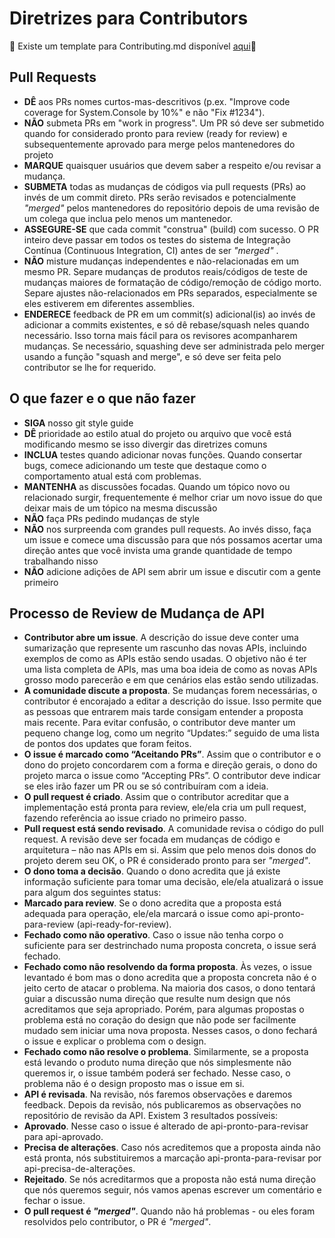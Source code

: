 # Diretrizes para Contributors
:honeybee: Existe um template para Contributing.md disponível [aqui](../CONTRIBUTING.md):honeybee:

## Pull Requests

- **DÊ** aos PRs nomes curtos-mas-descritivos (p.ex. "Improve code coverage for System.Console by 10%" e não "Fix #1234").
- **NÃO** submeta PRs em "work in progress". Um PR só deve ser submetido quando for considerado pronto para review (ready for review) e subsequentemente aprovado para merge pelos mantenedores do projeto
- **MARQUE** quaisquer usuários que devem saber a respeito e/ou revisar a mudança.
- **SUBMETA** todas as mudanças de códigos via pull requests (PRs) ao invés de um commit direto. PRs serão revisados e potencialmente _"merged"_ pelos mantenedores do repositório depois de uma revisão de um colega que inclua pelo menos um mantenedor.
- **ASSEGURE-SE** que cada commit "construa" (build) com sucesso. O PR inteiro deve passar em todos os testes do sistema de Integração Contínua (Continuous Integration, CI) antes de ser _"merged"_ .
- **NÃO** misture mudanças independentes e não-relacionadas em um mesmo PR. Separe mudanças de produtos reais/códigos de teste de mudanças maiores de formatação de código/remoção de código morto. Separe ajustes não-relacionados em PRs separados, especialmente se eles estiverem em diferentes assemblies.
- **ENDERECE** feedback de PR em um commit(s) adicional(is) ao invés de adicionar a commits existentes, e só dê rebase/squash neles quando necessário. Isso torna mais fácil para os revisores acompanharem mudanças. Se necessário, squashing deve ser administrada pelo merger usando a função "squash and merge", e só deve ser feita pelo contributor se lhe for requerido.

## O que fazer e o que não fazer

- **SIGA** nosso git style guide
- **DÊ** prioridade ao estilo atual do projeto ou arquivo que você está modificando mesmo se isso divergir das diretrizes comuns
- **INCLUA** testes quando adicionar novas funções. Quando consertar bugs, comece adicionando um teste que destaque como o comportamento atual está com problemas.
- **MANTENHA** as discussões focadas. Quando um tópico novo ou relacionado surgir, frequentemente é melhor criar um novo issue do que deixar mais de um tópico na mesma discussão
- **NÃO** faça PRs pedindo mudanças de style
- **NÃO** nos surpreenda com grandes pull requests. Ao invés disso, faça um issue e comece uma discussão para que nós possamos acertar uma direção antes que você invista uma grande quantidade de tempo trabalhando nisso
- **NÃO** adicione adições de API sem abrir um issue e discutir com a gente primeiro

## Processo de Review de Mudança de API

- **Contributor abre um issue**. A descrição do issue deve conter uma sumarização que represente um rascunho das novas APIs, incluindo exemplos de como as APIs estão sendo usadas. O objetivo não é ter uma lista completa de APIs, mas uma boa ideia de como as novas APIs grosso modo parecerão e em que cenários elas estão sendo utilizadas.
- **A comunidade discute a proposta**. Se mudanças forem necessárias, o contributor é encorajado a editar a descrição do issue. Isso permite que as pessoas que entrarem mais tarde consigam entender a proposta mais recente. Para evitar confusão, o contributor deve manter um pequeno change log, como um negrito “Updates:” seguido de uma lista de pontos dos updates que foram feitos.
- **O issue é marcado como “Aceitando PRs”**. Assim que o contributor e o dono do projeto concordarem com a forma e direção gerais, o dono do projeto marca o issue como “Accepting PRs”. O contributor deve indicar se eles irão fazer um PR ou se só contribuíram com a ideia.
- **O pull request é criado**. Assim que o contributor acreditar que a implementação está pronta para review, ele/ela cria um pull request, fazendo referência ao issue criado no primeiro passo.
- **Pull request está sendo revisado**. A comunidade revisa o código do pull request. A revisão deve ser focada em mudanças de código e arquitetura – não nas APIs em si. Assim que pelo menos dois donos do projeto derem seu OK, o PR é considerado pronto para ser _"merged"_.
- **O dono toma a decisão**. Quando o dono acredita que já existe informação suficiente para tomar uma decisão, ele/ela atualizará o issue para algum dos seguintes status:
- **Marcado para review**. Se o dono acredita que a proposta está adequada para operação, ele/ela marcará o issue como api-pronto-para-review (api-ready-for-review).
- **Fechado como não operativo**. Caso o issue não tenha corpo o suficiente para ser destrinchado numa proposta concreta, o issue será fechado.
- **Fechado como não resolvendo da forma proposta**. Às vezes, o issue levantado é bom mas o dono acredita que a proposta concreta não é o jeito certo de atacar o problema. Na maioria dos casos, o dono tentará guiar a discussão numa direção que resulte num design que nós acreditamos que seja apropriado. Porém, para algumas propostas o problema está no coração do design que não pode ser facilmente mudado sem iniciar uma nova proposta. Nesses casos, o dono fechará o issue e explicar o problema com o design.
- **Fechado como não resolve o problema**. Similarmente, se a proposta está levando o produto numa direção que nós simplesmente não queremos ir, o issue também poderá ser fechado. Nesse caso, o problema não é o design proposto mas o issue em si.
- **API é revisada**. Na revisão, nós faremos observações e daremos feedback. Depois da revisão, nós publicaremos as observações no repositório de revisão da API. Existem 3 resultados possíveis:
- **Aprovado**. Nesse caso o issue é alterado de api-pronto-para-revisar para api-aprovado.
- **Precisa de alterações**. Caso nós acreditemos que a proposta ainda não está pronta, nós substituiremos a marcação api-pronta-para-revisar por api-precisa-de-alterações.
- **Rejeitado**. Se nós acreditarmos que a proposta não está numa direção que nós queremos seguir, nós vamos apenas escrever um comentário e fechar o issue.
- **O pull request é _"merged"_**. Quando não há problemas - ou eles foram resolvidos pelo contributor, o PR é _"merged"_.
